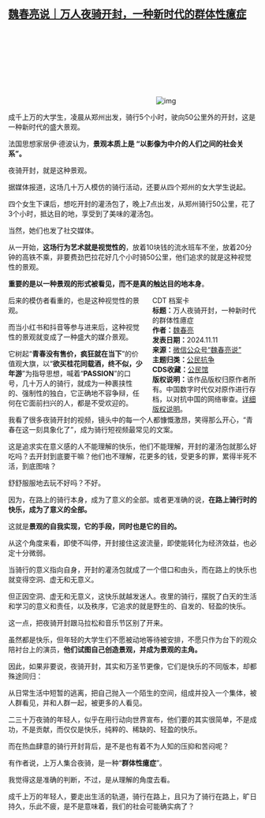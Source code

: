 <!--1731341458000-->
[魏春亮说｜万人夜骑开封，一种新时代的群体性癔症](https://chinadigitaltimes.net/chinese/712973.html)
------

<p><img decoding="async" src="data:image/svg+xml,%3Csvg%20xmlns='http://www.w3.org/2000/svg'%20viewBox='0%200%200%200'%3E%3C/svg%3E" alt="img" data-lazy-src="https://chinadigitaltimes.net/chinese/files/2024/11/post-712973-67322aaa8980e.png"><noscript><img decoding="async" src="https://chinadigitaltimes.net/chinese/files/2024/11/post-712973-67322aaa8980e.png" alt="img"></noscript></p><p>成千上万的大学生，凌晨从郑州出发，骑行5个小时，驶向50公里外的开封，这是一种新时代的盛大景观。</p><p>法国思想家居伊·德波认为，<strong>景观本质上是 “以影像为中介的人们之间的社会关系”。</strong></p><p>夜骑开封，就是这种景观。</p><p>据媒体报道，这场几十万人模仿的骑行活动，还要从四个郑州的女大学生说起。</p><p>四个女生下课后，想吃开封的灌汤包了，晚上7点出发，从郑州骑行50公里，花了3个小时，抵达目的地，享受到了美味的灌汤包。</p><p>当然，她们也发了社交媒体。</p><p>从一开始，<strong>这场行为艺术就是视觉性的</strong>，放着10块钱的流水班车不坐，放着20分钟的高铁不乘，非要费劲巴拉花好几个小时骑50公里，他们追求的就是这种视觉性的景观。</p><p><strong>重要的是以一种景观的形式被看见，而不是真的触达目的地本身</strong>。</p><div style="width:42%;float:right;padding-left:20px;"><div class="su-spoiler su-spoiler-style-fancy su-spoiler-icon-chevron-circle su-spoiler-closed" data-scroll-offset="0" data-anchor-in-url="no"><div class="su-spoiler-title" tabindex="0" role="button"><span class="su-spoiler-icon"></span>CDT 档案卡</div><div class="su-spoiler-content su-u-clearfix su-u-trim"><strong>标题：</strong>万人夜骑开封，一种新时代的群体性癔症<br><strong>作者：</strong><a href="https://chinadigitaltimes.net/space/魏春亮说" target="_blank">魏春亮</a><br><strong>发表日期：</strong>2024.11.11<br><strong>来源：</strong><a href="https://web.archive.org/web/https://mp.weixin.qq.com/s/fhWqZnf0x8IJWS9SsPOYJw" target="_blank">微信公众号“魏春亮说”</a><br><strong>主题归类：</strong><a href="https://chinadigitaltimes.net/space/公民抗争" target="_blank">公民抗争</a><br><strong>CDS收藏：</strong><a href="https://chinadigitaltimes.net/space/%E5%85%AC%E6%B0%91%E9%A6%86" target="_blank" rel="noopener">公民馆</a><br><strong>版权说明：</strong>该作品版权归原作者所有。中国数字时代仅对原作进行存档，以对抗中国的网络审查。<a href="https://chinadigitaltimes.net/chinese/copyright">详细版权说明</a>。</div></div></div><p>后来的模仿者看重的，也是这种视觉性的景观。</p><p>而当小红书和抖音等参与进来后，这种视觉性的景观就变成了一种盛大的媒介景观。</p><p>它树起“<strong>青春没有售价，疯狂就在当下</strong>”的价值观大旗，以“<strong>欲买桂花同载酒，终不似，少年游</strong>”为指导思想，喊着“<strong>PASSION</strong>”的口号，几十万人的骑行，就成为一种裹挟性的、强制性的独白，它正确地不容争辩，任何在它面前扫兴的人，都是不受欢迎的。</p><p>我看了很多夜骑开封的视频，镜头中的每一个人都慷慨激昂，笑得那么开心，“青春在这一刻具象化了”，成为骑行短视频最常见的文案。</p><p>这是追求实在意义感的人不能理解的快乐，他们不能理解，开封的灌汤包就那么好吃吗？去开封到底要干嘛？他们也不理解，花更多的钱，受更多的罪，累得半死不活，到底图啥？</p><p>舒舒服服地去玩不好吗？不好。</p><p>因为，在路上的骑行本身，成为了意义的全部。或者更准确的说，<strong>在路上骑行时的快乐，成为了意义的全部。</strong></p><p>这就是<strong>景观的自我实现，它的手段，同时也是它的目的。</strong></p><p>从这个角度来看，即使不叫停，开封接住这波流量，即使能转化为经济效益，也必定十分微弱。</p><p>当骑行的意义指向自身，开封的灌汤包就成了一个借口和由头，而在路上的快乐也就变得空洞、虚无和无意义。</p><p>但正因空洞、虚无和无意义，这快乐就越发迷人。夜里的骑行，摆脱了白天的生活和学习的意义和责任，以及秩序，它追求的就是野生的、自发的、轻盈的快乐。</p><p>这一点，把夜骑开封跟马拉松和音乐节区别了开来。</p><p>虽然都是快乐，但年轻的大学生们不愿被动地等待被安排，不愿只作为台下的观众陪衬台上的演员，<strong>他们试图自己创造景观，并成为景观的主角。</strong></p><p>因此，如果非要说，夜骑开封，其实和万圣节更像，它们是快乐的不同版本，却都殊途同归：</p><p>从日常生活中短暂的逃离，把自己抛入一个陌生的空间，组成并投入一个集体，被人群看见，并和人群一起，被更多的人看见。</p><p>二三十万夜骑的年轻人，似乎在用行动向世界宣布，他们要的其实很简单，不是成功，不是贡献，而仅仅是快乐，纯粹的、稀缺的、轻盈的快乐。</p><p>而在热血肆意的骑行开封背后，是不是也有着不为人知的压抑和苦闷呢？</p><p>有作者说，上万人集合夜骑，是一种“<strong>群体性癔症</strong>”。</p><p>我觉得这是准确的判断，不过，是从理解的角度去看。</p><p>成千上万的年轻人，要走出生活的轨道，骑行在路上，且只为了骑行在路上，旷日持久，乐此不疲，是不是意味着，我们的社会可能确实病了？</p><div class="addtoany_share_save_container addtoany_content addtoany_content_bottom"><div class="a2a_kit a2a_kit_size_32 addtoany_list" data-a2a-url="https://chinadigitaltimes.net/chinese/712973.html" data-a2a-title="魏春亮说｜万人夜骑开封，一种新时代的群体性癔症"><a class="a2a_button_facebook" href="https://www.addtoany.com/add_to/facebook?linkurl=https%3A%2F%2Fchinadigitaltimes.net%2Fchinese%2F712973.html&amp;linkname=%E9%AD%8F%E6%98%A5%E4%BA%AE%E8%AF%B4%EF%BD%9C%E4%B8%87%E4%BA%BA%E5%A4%9C%E9%AA%91%E5%BC%80%E5%B0%81%EF%BC%8C%E4%B8%80%E7%A7%8D%E6%96%B0%E6%97%B6%E4%BB%A3%E7%9A%84%E7%BE%A4%E4%BD%93%E6%80%A7%E7%99%94%E7%97%87" title="Facebook" rel="nofollow noopener" target="_blank"></a><a class="a2a_button_twitter" href="https://www.addtoany.com/add_to/twitter?linkurl=https%3A%2F%2Fchinadigitaltimes.net%2Fchinese%2F712973.html&amp;linkname=%E9%AD%8F%E6%98%A5%E4%BA%AE%E8%AF%B4%EF%BD%9C%E4%B8%87%E4%BA%BA%E5%A4%9C%E9%AA%91%E5%BC%80%E5%B0%81%EF%BC%8C%E4%B8%80%E7%A7%8D%E6%96%B0%E6%97%B6%E4%BB%A3%E7%9A%84%E7%BE%A4%E4%BD%93%E6%80%A7%E7%99%94%E7%97%87" title="Twitter" rel="nofollow noopener" target="_blank"></a><a class="a2a_button_telegram" href="https://www.addtoany.com/add_to/telegram?linkurl=https%3A%2F%2Fchinadigitaltimes.net%2Fchinese%2F712973.html&amp;linkname=%E9%AD%8F%E6%98%A5%E4%BA%AE%E8%AF%B4%EF%BD%9C%E4%B8%87%E4%BA%BA%E5%A4%9C%E9%AA%91%E5%BC%80%E5%B0%81%EF%BC%8C%E4%B8%80%E7%A7%8D%E6%96%B0%E6%97%B6%E4%BB%A3%E7%9A%84%E7%BE%A4%E4%BD%93%E6%80%A7%E7%99%94%E7%97%87" title="Telegram" rel="nofollow noopener" target="_blank"></a><a class="a2a_button_reddit" href="https://www.addtoany.com/add_to/reddit?linkurl=https%3A%2F%2Fchinadigitaltimes.net%2Fchinese%2F712973.html&amp;linkname=%E9%AD%8F%E6%98%A5%E4%BA%AE%E8%AF%B4%EF%BD%9C%E4%B8%87%E4%BA%BA%E5%A4%9C%E9%AA%91%E5%BC%80%E5%B0%81%EF%BC%8C%E4%B8%80%E7%A7%8D%E6%96%B0%E6%97%B6%E4%BB%A3%E7%9A%84%E7%BE%A4%E4%BD%93%E6%80%A7%E7%99%94%E7%97%87" title="Reddit" rel="nofollow noopener" target="_blank"></a><a class="a2a_button_whatsapp" href="https://www.addtoany.com/add_to/whatsapp?linkurl=https%3A%2F%2Fchinadigitaltimes.net%2Fchinese%2F712973.html&amp;linkname=%E9%AD%8F%E6%98%A5%E4%BA%AE%E8%AF%B4%EF%BD%9C%E4%B8%87%E4%BA%BA%E5%A4%9C%E9%AA%91%E5%BC%80%E5%B0%81%EF%BC%8C%E4%B8%80%E7%A7%8D%E6%96%B0%E6%97%B6%E4%BB%A3%E7%9A%84%E7%BE%A4%E4%BD%93%E6%80%A7%E7%99%94%E7%97%87" title="WhatsApp" rel="nofollow noopener" target="_blank"></a><a class="a2a_button_email" href="https://www.addtoany.com/add_to/email?linkurl=https%3A%2F%2Fchinadigitaltimes.net%2Fchinese%2F712973.html&amp;linkname=%E9%AD%8F%E6%98%A5%E4%BA%AE%E8%AF%B4%EF%BD%9C%E4%B8%87%E4%BA%BA%E5%A4%9C%E9%AA%91%E5%BC%80%E5%B0%81%EF%BC%8C%E4%B8%80%E7%A7%8D%E6%96%B0%E6%97%B6%E4%BB%A3%E7%9A%84%E7%BE%A4%E4%BD%93%E6%80%A7%E7%99%94%E7%97%87" title="Email" rel="nofollow noopener" target="_blank"></a><a class="a2a_button_copy_link" href="https://www.addtoany.com/add_to/copy_link?linkurl=https%3A%2F%2Fchinadigitaltimes.net%2Fchinese%2F712973.html&amp;linkname=%E9%AD%8F%E6%98%A5%E4%BA%AE%E8%AF%B4%EF%BD%9C%E4%B8%87%E4%BA%BA%E5%A4%9C%E9%AA%91%E5%BC%80%E5%B0%81%EF%BC%8C%E4%B8%80%E7%A7%8D%E6%96%B0%E6%97%B6%E4%BB%A3%E7%9A%84%E7%BE%A4%E4%BD%93%E6%80%A7%E7%99%94%E7%97%87" title="Copy Link" rel="nofollow noopener" target="_blank"></a><a class="a2a_dd addtoany_share_save addtoany_share" href="https://www.addtoany.com/share"></a></div></div>
